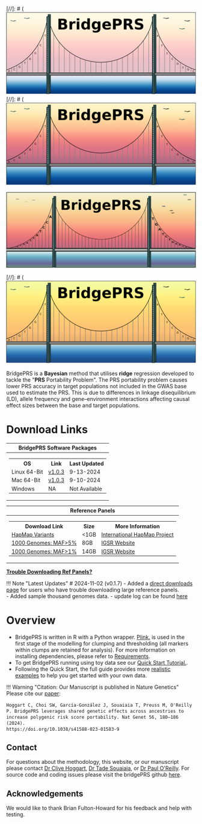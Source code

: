 



[//]: # (![Screenshot](img/bridge_logo1.png) 
[//]: # (![Screenshot](img/bridge_logo2.png)
 

![Screenshot](img/fat_logo.png) 


[//]: # (![Screenshot](img/bridge_logo3.png) 


BridgePRS is a **Bayesian** method that utilises **ridge** regression
developed to tackle the "**PRS** Portability Problem".  The PRS
portability problem causes lower PRS accuracy in target populations
not included in the GWAS base used to estimate the PRS. This is due to
differences in linkage disequilibrium (LD), allele frequency and
gene–environment interactions affecting causal effect sizes between
the base and target populations.


<!--
| Operating System | Link | Notes | 
| -----------------|:----------:|:----:| 
| Linux  64-bit | [v1.0.2](https://github.com/clivehoggart/BridgePRS/archive/refs/heads/main.zip) | Updated 7-12-2024 |  
| Mac  64-bit   | [v1.0.2](https://github.com/clivehoggart/BridgePRS/archive/refs/heads/main.zip) | Updated 6-27-2024 | 
| Windows       | NA     | Not Available | 

# Reference Panels 
| Source | Link | Notes | 
| -----------------|:----------:|:----:| 
| HapMap | [v1.0.2](https://github.com/clivehoggart/BridgePRS/archive/refs/heads/main.zip) | Updated 7-12-2024 |  
| 1000G_   | [v1.0.2](https://github.com/clivehoggart/BridgePRS/archive/refs/heads/main.zip) | Updated 6-27-2024 | 
| Windows       | NA     | Not Available | 
| 1000G Ref Panel | [1000G_ref.tar.gz](https://drive.google.com/file/d/1djAEwRiQsh4veinSLHO3laGjNF95vvN9/view?usp=drive_link) | Optional (Unzip into data directory to use) |    
| 1000G Ref Panel | [1000G_ref.tar.gz](https://drive.google.com/file/d/1djAEwRiQsh4veinSLHO3laGjNF95vvN9/view?usp=drive_link) | Optional (Unzip into data directory to use) |    
-->







# Download Links 

|BridgePRS Software Packages |
|--| 
|<table> <tr><th> OS </th><th> Link </th><th> Last Updated  </th></tr>  <tr><td> Linux 64-Bit </td><td> [v1.0.3](https://github.com/clivehoggart/BridgePRS/archive/refs/heads/main.zip) </td><td> 9-13-2024 </td></tr>  </th></tr>  <tr><td> Mac 64-Bit </td><td> [v1.0.3](https://github.com/clivehoggart/BridgePRS/archive/refs/heads/main.zip) </td><td> 9-10-2024 </td></tr> </th></tr>  <tr><td> Windows </td><td> NA </td><td> Not Available </td></tr> </table>  

|Reference Panels |
|--| 
| <table> <tr><th> Download Link  </th><th> Size </th><th> More Information </th></tr><tr><td> [HapMap Variants](https://drive.google.com/file/d/1D0ZtPrvkvznKfHjlwo6BkYIvWFIRF_9g/view?usp=drive_link) </td><td> <1GB </td><td> [International HapMap Project](https://www.genome.gov/10001688/international-hapmap-project) </td></tr>  </th></tr>  <tr><td> [1000 Genomes: MAF>5%](https://drive.google.com/file/d/1c3BamSz1JpXr0QQIfyI_1nUfe0SRNXKa/view?usp=drive_link) </td><td> 8GB </td><td> [IGSR Website](https://www.internationalgenome.org/) </td></tr> </th></tr>  </td><td> [1000 Genomes: MAF>1%](https://drive.google.com/file/d/18xgsyDymbjeSOv1QS2ULQFaru5NVjwGR/view?usp=drive_link) </td><td> 14GB </td><td> [IGSR Website](https://www.internationalgenome.org/) </td></tr> </table> 

[**Trouble Downloading Ref Panels?**](misc_downloads.md) 



<!--
|BridgePRS Packages |Reference Panels|
|--|--|
|<table> <tr><th> OS </th><th> Link </th><th> Last Update  </th></tr>  <tr><td> Linux 64-Bit </td><td> [v1.0.3](https://github.com/clivehoggart/BridgePRS/archive/refs/heads/main.zip) </td><td> 9-13-2024 </td></tr>  </th></tr>  <tr><td> Mac 64-Bit </td><td> [v1.0.3](https://github.com/clivehoggart/BridgePRS/archive/refs/heads/main.zip) </td><td> 9-10-2024 </td></tr> </th></tr>  <tr><td> Windows </td><td> NA </td><td> Not Available </td></tr> </table> | <table> <tr><th> Download Link  </th><th> Size </th><th> More Information </th></tr><tr><td> [HapMap Variants](https://drive.google.com/file/d/1D0ZtPrvkvznKfHjlwo6BkYIvWFIRF_9g/view?usp=drive_link) </td><td> <1GB </td><td> [International HapMap Project](https://www.genome.gov/10001688/international-hapmap-project) </td></tr>  </th></tr>  <tr><td> [1000 Genomes Variants: MAF>5%](https://drive.google.com/file/d/1c3BamSz1JpXr0QQIfyI_1nUfe0SRNXKa/view?usp=drive_link) </td><td> 8GB </td><td> [International Genome Sample Resource](https://www.internationalgenome.org/) </td></tr> </th></tr>  </td><td> [1000 Genomes variants: MAF>1%](https://drive.google.com/file/d/18xgsyDymbjeSOv1QS2ULQFaru5NVjwGR/view?usp=drive_link) </td><td> 14GB </td><td> [International Genome Sample Resource](https://www.internationalgenome.org/) </td></tr> </table> 
[**Trouble Downloading Ref Panels?**](misc_downloads.md) 
-->





<!--
|BridgePRS Package |Reference Panels|
|--|--|
|<table> <tr><th> OS </th><th> Link </th><th> Last Update  </th></tr>  <tr><td> Linux 64-Bit 
</td><td> [v1.0.3](https://github.com/clivehoggart/BridgePRS/archive/refs/heads/main.zip) 
</td><td> 7-12-2024 </td></tr>  </th></tr>  <tr><td> Mac 64-Bit 
</td><td> [v1.0.3](https://github.com/clivehoggart/BridgePRS/archive/refs/heads/main.zip) 
</td><td> 6-16-2024 
</td></tr> </th></tr>  <tr><td> Windows </td><td> NA </td><td> Not Available </td></tr> </table>       
| <table> <tr><th>Source</th><th>Link  </th><th> Notes </th></tr><tr><td> HapMap </td><td> [v1.0.3](https://github.com/clivehoggart/BridgePRS/archive/refs/heads/main.zip) 
</td><td> Cool </td></tr>  </th></tr>  <tr><td> 1k Genomes </td><td> [v1.0.3](https://github.com/clivehoggart/BridgePRS/archive/refs/heads/main.zip) 
</td><td> Cool </td></tr> </th></tr>  <tr><td> Windows </td><td> [v1.0.03](www.google.com) 
</td><td> Cool </td></tr> </table>     
-->




!!! Note "Latest Updates"
    # 2024-11-02 (v0.1.7)
    - Added a [direct downloads page](misc_downloads.md) for users who have trouble downloading large reference panels.  
    - Added sample thousand genomes data. 
    - update log can be found [here](misc_log.md)

# Overview 

- BridgePRS is written in R with a Python
  wrapper. [Plink.](https://www.cog-genomics.org/software) is used in
  the first stage of the modelling for clumping and thresholding (all
  markers within clumps are retained for analysis).
  For more information on installing dependencies, please refer to [Requirements](req_software.md). 
- To get BridgePRS running using toy data see our [Quick Start Tutorial.](quikstart_data.md).
- Following the Quick Start, the full guide provides more [realistic examples](guide_usecases.md) to help you get started with your own data. 




!!! Warning "Citation: Our Manuscript is published in Nature Genetics" 
    Please cite our [paper](https://www.nature.com/articles/s41588-023-01583-9): 
 
    Hoggart C, Choi SW, García-González J, Souaiaia T, Preuss M, O'Reilly P. BridgePRS leverages shared genetic effects across ancestries to increase polygenic risk score portability. Nat Genet 56, 180–186 (2024).
    https://doi.org/10.1038/s41588-023-01583-9





## Contact 
For questions about the methodology, this website, or our manuscript
please contact [Dr Clive Hoggart](http://www.pauloreilly.info/), [Dr
Tade Souaiaia](http://www.pauloreilly.info/), or [Dr Paul
O'Reilly](http://www.pauloreilly.info/).  For source code and coding
issues please visit the bridgePRS github
[here](https://github.com/clivehoggart/BridgePRS).


## Acknowledgements

We would like to thank Brian Fulton-Howard for his feedback and help with testing. 







